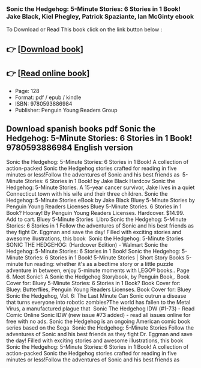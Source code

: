 ### Sonic the Hedgehog: 5-Minute Stories: 6 Stories in 1 Book! Jake Black, Kiel Phegley, Patrick Spaziante, Ian McGinty ebook

To Download or Read This book click on the link button below :

## 👉  [**[Download book](http://filesbooks.info/download.php?group=book&from=github.com&id=718367&lnk=1064 "Download book")**]

## 👉  [**[Read online book](http://filesbooks.info/download.php?group=book&from=github.com&id=718367&lnk=1064 "Read online book")**]


* Page: 128
* Format: pdf / epub / kindle
* ISBN: 9780593886984
* Publisher: Penguin Young Readers Group



## Download spanish books pdf Sonic the Hedgehog: 5-Minute Stories: 6 Stories in 1 Book! 9780593886984  English version



 Sonic the Hedgehog: 5-Minute Stories: 6 Stories in 1 Book! A collection of action-packed Sonic the Hedgehog stories crafted for reading in five minutes or less!Follow the adventures of Sonic and his best friends as 
 5-Minute Stories: 6 Stories in 1 Book! by Jake Black Hardcov Sonic the Hedgehog: 5-Minute Stories. A 15-year cancer survivor, Jake lives in a quiet Connecticut town with his wife and their three children.
 Sonic the Hedgehog: 5-Minute Stories eBook by Jake Black 
 Bluey 5-Minute Stories by Penguin Young Readers Licenses Bluey 5-Minute Stories. 6 Stories in 1 Book? Hooray! By Penguin Young Readers Licenses. Hardcover. $14.99. Add to cart. Bluey 5-Minute Stories 
 Libro Sonic the Hedgehog: 5-Minute Stories: 6 Stories in 1 Follow the adventures of Sonic and his best friends as they fight Dr. Eggman and save the day! Filled with exciting stories and awesome illustrations, this book 
 Sonic the Hedgehog: 5-Minute Stories 
 SONIC THE HEDGEHOG: (Hardcover Edition) - Walmart 
 Sonic the Hedgehog: 5-Minute Stories: 6 Stories in 1 Book! 
 Sonic the Hedgehog: 5-Minute Stories: 6 Stories in 1 Book! 
 5-Minute Stories | Short Story Books 5-minute fun reading: whether it&#039;s as a bedtime story or a little puzzle adventure in between, enjoy 5-minute moments with LEGO® books.. Page 6.
 Meet Sonic!: A Sonic the Hedgehog Storybook, by Penguin Book,. Book Cover for: Bluey 5-Minute Stories: 6 Stories in 1 Book? Book Cover for: Bluey: Butterflies, Penguin Young Readers Licenses. Book Cover for: Bluey 
 Sonic the Hedgehog, Vol. 6: The Last Minute Can Sonic outrun a disease that turns everyone into robotic zombies?The world has fallen to the Metal Virus, a manufactured plague that 
 Sonic The Hedgehog IDW (#1-73) - Read Comic Online Sonic IDW (new issue #73 added) - read all issues online for free with no ads. Sonic the Hedgehog is an ongoing American comic book series based on the Sega 
 Sonic the Hedgehog: 5-Minute Stories Follow the adventures of Sonic and his best friends as they fight Dr. Eggman and save the day! Filled with exciting stories and awesome illustrations, this book 
 Sonic the Hedgehog: 5-Minute Stories: 6 Stories in 1 Book! A collection of action-packed Sonic the Hedgehog stories crafted for reading in five minutes or less!Follow the adventures of Sonic and his best friends as 





